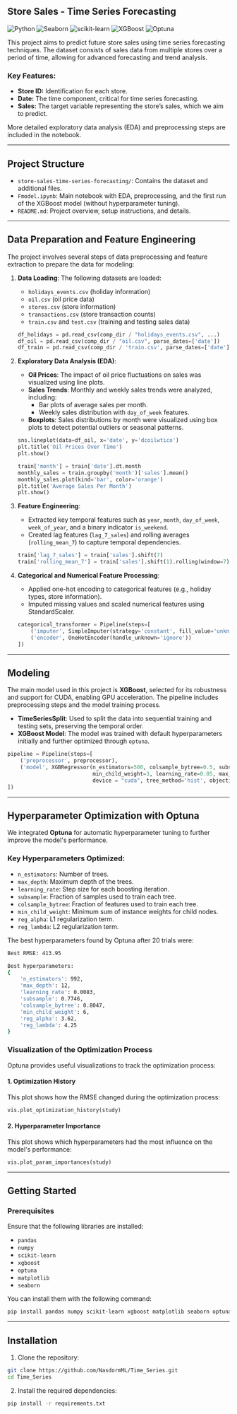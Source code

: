 ## Store Sales - Time Series Forecasting

![Python](https://img.shields.io/badge/Python-3.11+-brightgreen)
![Seaborn](https://img.shields.io/badge/Seaborn-v0.13.2-blue)
![scikit-learn](https://img.shields.io/badge/scikit--learn-v1.5.1-yellow)
![XGBoost](https://img.shields.io/badge/XGBoost-v2.1.0-red)
![Optuna](https://img.shields.io/badge/Optuna-v3.0.0-orange)

This project aims to predict future store sales using time series forecasting techniques. The dataset consists of sales data from multiple stores over a period of time, allowing for advanced forecasting and trend analysis.

### Key Features:
- **Store ID:** Identification for each store.
- **Date:** The time component, critical for time series forecasting.
- **Sales:** The target variable representing the store’s sales, which we aim to predict.
  
More detailed exploratory data analysis (EDA) and preprocessing steps are included in the notebook.

---

## Project Structure

- `store-sales-time-series-forecasting/`: Contains the dataset and additional files.
- `Fmodel.ipynb`: Main notebook with EDA, preprocessing, and the first run of the XGBoost model (without hyperparameter tuning).
- `README.md`: Project overview, setup instructions, and details.

---

## Data Preparation and Feature Engineering

The project involves several steps of data preprocessing and feature extraction to prepare the data for modeling:

1. **Data Loading**: The following datasets are loaded:
   - `holidays_events.csv` (holiday information)
   - `oil.csv` (oil price data)
   - `stores.csv` (store information)
   - `transactions.csv` (store transaction counts)
   - `train.csv` and `test.csv` (training and testing sales data)

   ```python
   df_holidays = pd.read_csv(comp_dir / "holidays_events.csv", ...)
   df_oil = pd.read_csv(comp_dir / "oil.csv", parse_dates=['date'])
   df_train = pd.read_csv(comp_dir / 'train.csv', parse_dates=['date'])
   ```

2. **Exploratory Data Analysis (EDA)**:
   - **Oil Prices**: The impact of oil price fluctuations on sales was visualized using line plots.
   - **Sales Trends**: Monthly and weekly sales trends were analyzed, including:
     - Bar plots of average sales per month.
     - Weekly sales distribution with `day_of_week` features.
   - **Boxplots**: Sales distributions by month were visualized using box plots to detect potential outliers or seasonal patterns.

   ```python
   sns.lineplot(data=df_oil, x='date', y='dcoilwtico')
   plt.title('Oil Prices Over Time')
   plt.show()

   train['month'] = train['date'].dt.month
   monthly_sales = train.groupby('month')['sales'].mean()
   monthly_sales.plot(kind='bar', color='orange')
   plt.title('Average Sales Per Month')
   plt.show()
   ```

3. **Feature Engineering**:
   - Extracted key temporal features such as `year`, `month`, `day_of_week`, `week_of_year`, and a binary indicator `is_weekend`.
   - Created lag features (`lag_7_sales`) and rolling averages (`rolling_mean_7`) to capture temporal dependencies.

   ```python
   train['lag_7_sales'] = train['sales'].shift(7)
   train['rolling_mean_7'] = train['sales'].shift(1).rolling(window=7).mean()
   ```

4. **Categorical and Numerical Feature Processing**:
   - Applied one-hot encoding to categorical features (e.g., holiday types, store information).
   - Imputed missing values and scaled numerical features using StandardScaler.

   ```python
   categorical_transformer = Pipeline(steps=[
       ('imputer', SimpleImputer(strategy='constant', fill_value='unknown')),
       ('encoder', OneHotEncoder(handle_unknown='ignore'))
   ])
   ```

---

## Modeling

The main model used in this project is **XGBoost**, selected for its robustness and support for CUDA, enabling GPU acceleration. The pipeline includes preprocessing steps and the model training process.

- **TimeSeriesSplit**: Used to split the data into sequential training and testing sets, preserving the temporal order.
- **XGBoost Model**: The model was trained with default hyperparameters initially and further optimized through `optuna`.

```python
pipeline = Pipeline(steps=[
    ('preprocessor', preprocessor),
    ('model', XGBRegressor(n_estimators=500, colsample_bytree=0.5, subsample=0.7, 
                           min_child_weight=3, learning_rate=0.05, max_depth=6, reg_lambda=0.5, reg_alpha=0.5,
                           device = "cuda", tree_method='hist', objective='reg:squarederror', random_state=42,))
])
```

---

## Hyperparameter Optimization with Optuna

We integrated **Optuna** for automatic hyperparameter tuning to further improve the model's performance. 

### Key Hyperparameters Optimized:
- `n_estimators`: Number of trees.
- `max_depth`: Maximum depth of the trees.
- `learning_rate`: Step size for each boosting iteration.
- `subsample`: Fraction of samples used to train each tree.
- `colsample_bytree`: Fraction of features used to train each tree.
- `min_child_weight`: Minimum sum of instance weights for child nodes.
- `reg_alpha`: L1 regularization term.
- `reg_lambda`: L2 regularization term.

The best hyperparameters found by Optuna after 20 trials were:

```bash
Best RMSE: 413.95

Best hyperparameters:
{
    'n_estimators': 992,
    'max_depth': 12,
    'learning_rate': 0.0083,
    'subsample': 0.7746,
    'colsample_bytree': 0.8047,
    'min_child_weight': 6,
    'reg_alpha': 3.62,
    'reg_lambda': 4.25
}
```

### Visualization of the Optimization Process

Optuna provides useful visualizations to track the optimization process:

#### 1. Optimization History
This plot shows how the RMSE changed during the optimization process:
```python
vis.plot_optimization_history(study)
```

#### 2. Hyperparameter Importance
This plot shows which hyperparameters had the most influence on the model's performance:
```python
vis.plot_param_importances(study)
```

---

## Getting Started

### Prerequisites

Ensure that the following libraries are installed:
- `pandas`
- `numpy`
- `scikit-learn`
- `xgboost`
- `optuna`
- `matplotlib`
- `seaborn`

You can install them with the following command:
```bash
pip install pandas numpy scikit-learn xgboost matplotlib seaborn optuna
```

---

## Installation

1. Clone the repository:
```bash
git clone https://github.com/NasdormML/Time_Series.git
cd Time_Series
```

2. Install the required dependencies:
```bash
pip install -r requirements.txt
```
